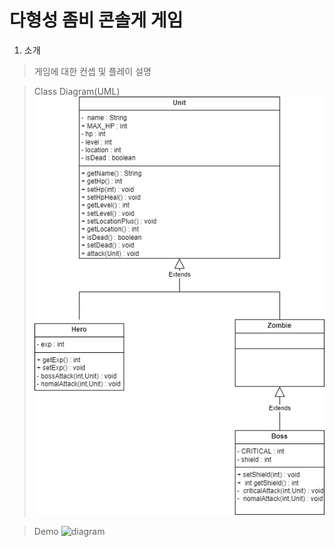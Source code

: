 # 다형성 좀비 콘솔게 게임
1. 소개
> 게임에 대한 컨셉 및 플레이 설명

> Class Diagram(UML)
![diagram](images/RPG_최종본.jpg)

> Demo
![diagram]()

